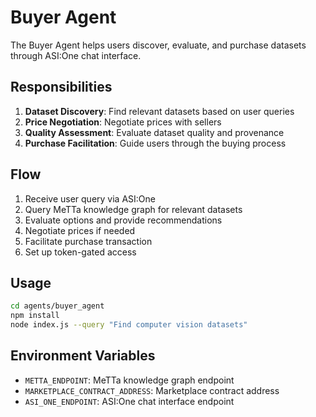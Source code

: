 # Buyer Agent

The Buyer Agent helps users discover, evaluate, and purchase datasets through ASI:One chat interface.

## Responsibilities

1. **Dataset Discovery**: Find relevant datasets based on user queries
2. **Price Negotiation**: Negotiate prices with sellers
3. **Quality Assessment**: Evaluate dataset quality and provenance
4. **Purchase Facilitation**: Guide users through the buying process

## Flow

1. Receive user query via ASI:One
2. Query MeTTa knowledge graph for relevant datasets
3. Evaluate options and provide recommendations
4. Negotiate prices if needed
5. Facilitate purchase transaction
6. Set up token-gated access

## Usage

```bash
cd agents/buyer_agent
npm install
node index.js --query "Find computer vision datasets"
```

## Environment Variables

- `METTA_ENDPOINT`: MeTTa knowledge graph endpoint
- `MARKETPLACE_CONTRACT_ADDRESS`: Marketplace contract address
- `ASI_ONE_ENDPOINT`: ASI:One chat interface endpoint
